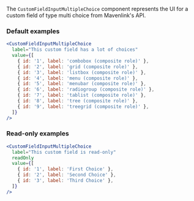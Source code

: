The `CustomFieldInputMultipleChoice` component represents the UI for a custom field of type multi choice from Mavenlink's API.

### Default examples

```jsx
<CustomFieldInputMultipleChoice
  label="This custom field has a lot of choices"
  value={[
    { id: '1', label: 'combobox (composite role)' },
    { id: '2', label: 'grid (composite role)' },
    { id: '3', label: 'listbox (composite role)' },
    { id: '4', label: 'menu (composite role)' },
    { id: '5', label: 'menubar (composite role)' },
    { id: '6', label: 'radiogroup (composite role)' },
    { id: '7', label: 'tablist (composite role)' },
    { id: '8', label: 'tree (composite role)' },
    { id: '9', label: 'treegrid (composite role)' },
  ]}
/>
```

### Read-only examples

```jsx
<CustomFieldInputMultipleChoice
  label="This custom field is read-only"
  readOnly
  value={[
    { id: '1', label: 'First Choice' },
    { id: '2', label: 'Second Choice' },
    { id: '3', label: 'Third Choice' },
  ]}
/>
```
